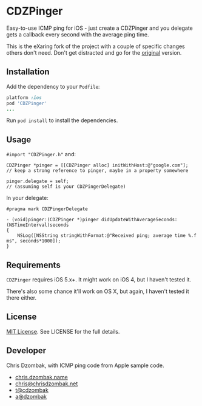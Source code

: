 # CDZPinger

Easy-to-use ICMP ping for iOS - just create a CDZPinger and you delegate gets a callback every second with the average ping time.

This is the eXaring fork of the project with a couple of specific changes
others don't need. Don't get distracted and go for the
[original](https://github.com/cdzombak/CDZPinger) version.

## Installation

Add the dependency to your `Podfile`:

```ruby
platform :ios
pod 'CDZPinger'
...
```

Run `pod install` to install the dependencies.

## Usage

`#import "CDZPinger.h"` and:

```objc
CDZPinger *pinger = [[CDZPinger alloc] initWithHost:@"google.com"];
// keep a strong reference to pinger, maybe in a property somewhere

pinger.delegate = self;
// (assuming self is your CDZPingerDelegate)
```

In your delegate:

```objc
#pragma mark CDZPingerDelegate

- (void)pinger:(CDZPinger *)pinger didUpdateWithAverageSeconds:(NSTimeInterval)seconds
{
    NSLog([NSString stringWithFormat:@"Received ping; average time %.f ms", seconds*1000]);
}
```

## Requirements

`CDZPinger` requires iOS 5.x+. It might work on iOS 4, but I haven't tested it.

There's also some chance it'll work on OS X, but again, I haven't tested it there either.

## License

[MIT License](http://http://opensource.org/licenses/mit-license.php). See LICENSE for the full details.

## Developer

Chris Dzombak, with ICMP ping code from Apple sample code.

* [chris.dzombak.name](http://chris.dzombak.name/)
* chris@chrisdzombak.net
* [t@cdzombak](https://twitter.com/cdzombak)
* [a@dzombak](https://alpha.app.net/dzombak)
